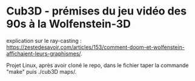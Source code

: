 # Cub3D - prémises du jeu vidéo des 90s à la Wolfenstein-3D

explication sur le ray-casting : https://zestedesavoir.com/articles/153/comment-doom-et-wolfenstein-affichaient-leurs-graphismes/.  

Projet Linux,
après avoir cloné le repo, dans le fichier taper la commande "make" puis ./cub3D maps/<la map que vous voulez tester>.   
  
<img source="./capture.png" width=300 />
